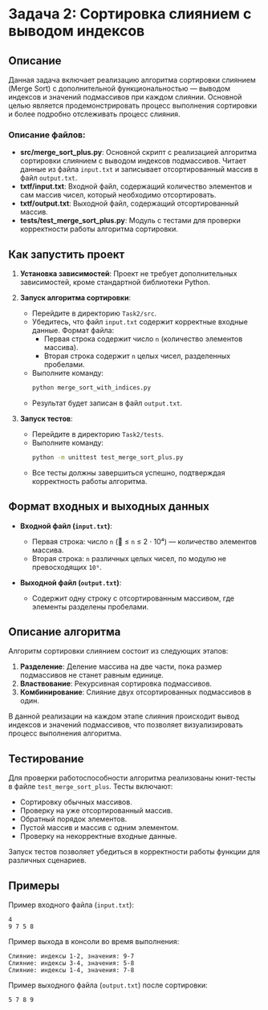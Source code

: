 # Задача 2: Сортировка слиянием с выводом индексов

## Описание

Данная задача включает реализацию алгоритма сортировки слиянием (Merge Sort) с дополнительной функциональностью — выводом индексов и значений подмассивов при каждом слиянии. Основной целью является продемонстрировать процесс выполнения сортировки и более подробно отслеживать процесс слияния.

### Описание файлов:

- **src/merge_sort_plus.py**: Основной скрипт с реализацией алгоритма сортировки слиянием с выводом индексов подмассивов. Читает данные из файла `input.txt` и записывает отсортированный массив в файл `output.txt`.
- **txtf/input.txt**: Входной файл, содержащий количество элементов и сам массив чисел, который необходимо отсортировать.
- **txtf/output.txt**: Выходной файл, содержащий отсортированный массив.
- **tests/test_merge_sort_plus.py**: Модуль с тестами для проверки корректности работы алгоритма сортировки.

## Как запустить проект

1. **Установка зависимостей**: Проект не требует дополнительных зависимостей, кроме стандартной библиотеки Python.

2. **Запуск алгоритма сортировки**:

   - Перейдите в директорию `Task2/src`.
   - Убедитесь, что файл `input.txt` содержит корректные входные данные. Формат файла:
     - Первая строка содержит число `n` (количество элементов массива).
     - Вторая строка содержит `n` целых чисел, разделенных пробелами.
   - Выполните команду:
     ```sh
     python merge_sort_with_indices.py
     ```
   - Результат будет записан в файл `output.txt`.

3. **Запуск тестов**:

   - Перейдите в директорию `Task2/tests`.
   - Выполните команду:
     ```sh
     python -m unittest test_merge_sort_plus.py
     ```
   - Все тесты должны завершиться успешно, подтверждая корректность работы алгоритма.

## Формат входных и выходных данных

- **Входной файл (********`input.txt`********)**:

  - Первая строка: число `n` ( ≤ `n` ≤ 2 ⋅ 10⁴) — количество элементов массива.
  - Вторая строка: `n` различных целых чисел, по модулю не превосходящих `10⁹`.

- **Выходной файл (********`output.txt`********)**:

  - Содержит одну строку с отсортированным массивом, где элементы разделены пробелами.

## Описание алгоритма

Алгоритм сортировки слиянием состоит из следующих этапов:

1. **Разделение**: Деление массива на две части, пока размер подмассивов не станет равным единице.
2. **Властвование**: Рекурсивная сортировка подмассивов.
3. **Комбинирование**: Слияние двух отсортированных подмассивов в один.

В данной реализации на каждом этапе слияния происходит вывод индексов и значений подмассивов, что позволяет визуализировать процесс выполнения алгоритма.

## Тестирование

Для проверки работоспособности алгоритма реализованы юнит-тесты в файле `test_merge_sort_plus`. Тесты включают:

- Сортировку обычных массивов.
- Проверку на уже отсортированный массив.
- Обратный порядок элементов.
- Пустой массив и массив с одним элементом.
- Проверку на некорректные входные данные.

Запуск тестов позволяет убедиться в корректности работы функции для различных сценариев.

## Примеры

Пример входного файла (`input.txt`):

```
4
9 7 5 8
```

Пример выхода в консоли во время выполнения:

```
Слияние: индексы 1-2, значения: 9-7
Слияние: индексы 3-4, значения: 5-8
Слияние: индексы 1-4, значения: 7-8
```

Пример выходного файла (`output.txt`) после сортировки:

```
5 7 8 9
```

